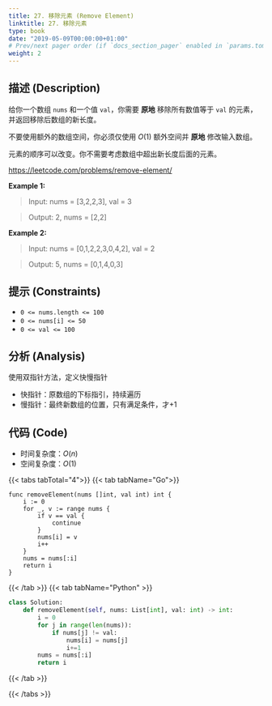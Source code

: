 ```yaml
---
title: 27. 移除元素 (Remove Element)
linktitle: 27. 移除元素
type: book
date: "2019-05-09T00:00:00+01:00"
# Prev/next pager order (if `docs_section_pager` enabled in `params.toml`)
weight: 2
---
```


## 描述 (Description)

给你一个数组 `nums` 和一个值 `val`，你需要 **原地** 移除所有数值等于 `val` 的元素，并返回移除后数组的新长度。

不要使用额外的数组空间，你必须仅使用 $O(1)$ 额外空间并 **原地** 修改输入数组。

元素的顺序可以改变。你不需要考虑数组中超出新长度后面的元素。

https://leetcode.com/problems/remove-element/

**Example 1:**

> Input: nums = [3,2,2,3], val = 3

> Output: 2, nums = [2,2]

**Example 2:**

> Input: nums = [0,1,2,2,3,0,4,2], val = 2

> Output: 5, nums = [0,1,4,0,3]

## 提示 (Constraints)

- `0 <= nums.length <= 100`
- `0 <= nums[i] <= 50`
- `0 <= val <= 100`

## 分析 (Analysis)

使用双指针方法，定义快慢指针

- 快指针：原数组的下标指引，持续遍历
- 慢指针：最终新数组的位置，只有满足条件，才+1

## 代码 (Code)

- 时间复杂度：$O(n)$
- 空间复杂度：$O(1)$

{{< tabs tabTotal="4">}}
{{< tab tabName="Go">}}

```golang
func removeElement(nums []int, val int) int {
    i := 0
    for _, v := range nums {
        if v == val {
            continue
        }
        nums[i] = v
        i++
    }
    nums = nums[:i]
    return i
}
```

{{< /tab >}}
{{< tab tabName="Python" >}}

```python
class Solution:
    def removeElement(self, nums: List[int], val: int) -> int:
        i = 0
        for j in range(len(nums)):
            if nums[j] != val:
                nums[i] = nums[j]
                i+=1
        nums = nums[:i]
        return i
```

{{< /tab >}}

{{< /tabs >}}
